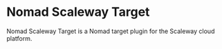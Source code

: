 # Nomad Scaleway Target
Nomad Scaleway Target is a Nomad target plugin for the Scaleway cloud platform.